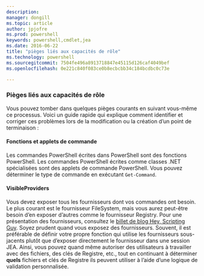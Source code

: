 ```yaml
---
description: 
manager: dongill
ms.topic: article
author: jpjofre
ms.prod: powershell
keywords: powershell,cmdlet,jea
ms.date: 2016-06-22
title: "pièges liés aux capacités de rôle"
ms.technology: powershell
ms.sourcegitcommit: 7504fe496a8913718847e45115d126caf4049bef
ms.openlocfilehash: 0e221c840f083ce0b8ecbcbb34c184bcdbc0c73e

---
```


### Pièges liés aux capacités de rôle
Vous pouvez tomber dans quelques pièges courants en suivant vous-même ce processus.
Voici un guide rapide qui explique comment identifier et corriger ces problèmes lors de la modification ou la création d’un point de terminaison :

#### Fonctions et applets de commande
Les commandes PowerShell écrites dans PowerShell sont des fonctions PowerShell.
Les commandes PowerShell écrites comme classes .NET spécialisées sont des applets de commande PowerShell.
Vous pouvez déterminer le type de commande en exécutant `Get-Command`.

#### VisibleProviders
Vous devez exposer tous les fournisseurs dont vos commandes ont besoin.
Le plus courant est le fournisseur FileSystem, mais vous aurez peut-être besoin d’en exposer d’autres comme le fournisseur Registry.
Pour une présentation des fournisseurs, consultez le [billet de blog Hey, Scripting Guy](http://blogs.technet.com/b/heyscriptingguy/archive/2015/04/20/find-and-use-windows-powershell-providers.aspx).
Soyez prudent quand vous exposez des fournisseurs. Souvent, il est préférable de définir votre propre fonction qui utilise les fournisseurs sous-jacents plutôt que d’exposer directement le fournisseur dans une session JEA.
Ainsi, vous pouvez quand même autoriser des utilisateurs à travailler avec des fichiers, des clés de Registre, etc., tout en continuant à déterminer **quels** fichiers et clés de Registre ils peuvent utiliser à l’aide d’une logique de validation personnalisée.




<!--HONumber=Jun16_HO4-->


